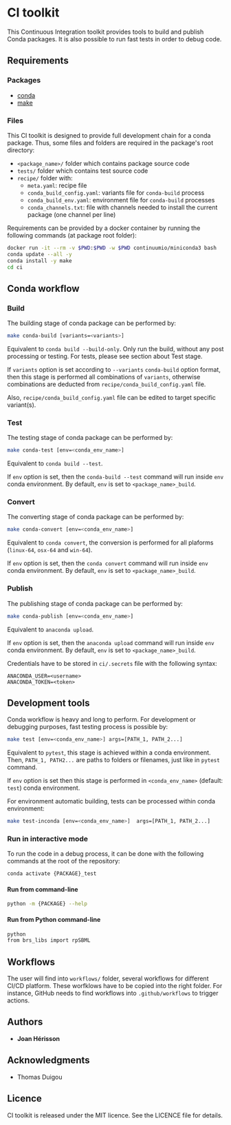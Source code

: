 # CI toolkit

This Continuous Integration toolkit provides tools to build and publish Conda packages. It is also possible to run fast tests in order to debug code.

## Requirements

### Packages
* [conda](https://docs.conda.io)
* [make](https://www.gnu.org/software/make)

### Files
This CI toolkit is designed to provide full development chain for a conda package. Thus, some files and folders are required in the package's root directory:
* `<package_name>/` folder which contains package source code
* `tests/` folder which contains test source code
* `recipe/` folder with:
  * `meta.yaml`: recipe file
  * `conda_build_config.yaml`: variants file for `conda-build` process
  * `conda_build_env.yaml`: environment file for `conda-build` processes
  * `conda_channels.txt`: file with channels needed to install the current package (one channel per line)

Requirements can be provided by a docker container by running the following commands (at package root folder):
```bash
docker run -it --rm -v $PWD:$PWD -w $PWD continuumio/miniconda3 bash
conda update --all -y
conda install -y make
cd ci
```

## Conda workflow

### Build
The building stage of conda package can be performed by:
```bash
make conda-build [variants=<variants>]
```
Equivalent to `conda build --build-only`. Only run the build, without  any  post  processing  or  testing. For tests, please see section about Test stage.

If `variants` option is set according to `--variants` `conda-build` option format, then this stage is performed all combinations of `variants`, otherwise combinations are deducted from `recipe/conda_build_config.yaml` file.

Also, `recipe/conda_build_config.yaml` file can be edited to target specific variant(s).

### Test
The testing stage of conda package can be performed by:
```bash
make conda-test [env=<conda_env_name>]
```
Equivalent to `conda build --test`.

If `env` option is set, then the `conda-build --test` command will run inside `env` conda environment. By default, `env` is set to `<package_name>_build`.

### Convert
The converting stage of conda package can be performed by:
```bash
make conda-convert [env=<conda_env_name>]
```
Equivalent to `conda convert`, the conversion is performed for all plaforms (`linux-64`, `osx-64` and `win-64`).

If `env` option is set, then the `conda convert` command will run inside `env` conda environment. By default, `env` is set to `<package_name>_build`.

### Publish
The publishing stage of conda package can be performed by:
```bash
make conda-publish [env=<conda_env_name>]
```
Equivalent to `anaconda upload`.

If `env` option is set, then the `anaconda upload` command will run inside `env` conda environment. By default, `env` is set to `<package_name>_build`.

Credentials have to be stored in `ci/.secrets` file with the following syntax:
```
ANACONDA_USER=<username>
ANACONDA_TOKEN=<token>
```

## Development tools
Conda workflow is heavy and long to perform. For development or debugging purposes, fast testing process is possible by:
```bash
make test [env=<conda_env_name>] args=[PATH_1, PATH_2...]
```
Equivalent to `pytest`, this stage is achieved within a conda environment. Then, `PATH_1, PATH2...` are paths to folders or filenames, just like in `pytest` command.

If `env` option is set then this stage is performed in `<conda_env_name>` (default: `test`) conda environment.

For environment automatic building, tests can be processed within conda environment:
```bash
make test-inconda [env=<conda_env_name>]  args=[PATH_1, PATH_2...]
```

### Run in interactive mode
To run the code in a debug process, it can be done with the following commands at the root of the repository:
```bash
conda activate {PACKAGE}_test
```
#### Run from command-line
```bash
python -m {PACKAGE} --help
```
#### Run from Python command-line
```bash
python
from brs_libs import rpSBML
```

## Workflows
The user will find into `workflows/` folder, several workflows for different CI/CD platform. These worfklows have to be copied into the right folder. For instance, GitHub needs to find workflows into `.github/workflows` to trigger actions.

## Authors

* **Joan Hérisson**

## Acknowledgments

* Thomas Duigou


## Licence
CI toolkit is released under the MIT licence. See the LICENCE file for details.
